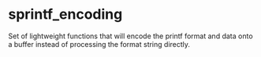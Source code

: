 # sprintf_encoding
Set of lightweight functions that will encode the printf format and data onto a buffer instead of processing the format string directly. 
